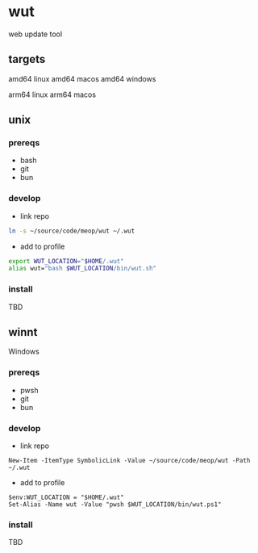 # wut

web update tool

## targets

amd64 linux
amd64 macos
amd64 windows

arm64 linux
arm64 macos

## unix

### prereqs

- bash
- git
- bun

### develop

- link repo

```bash
ln -s ~/source/code/meop/wut ~/.wut
```

- add to profile

```bash
export WUT_LOCATION="$HOME/.wut"
alias wut="bash $WUT_LOCATION/bin/wut.sh"
```

### install

TBD

## winnt

Windows

### prereqs

- pwsh
- git
- bun

###  develop

- link repo

```pwsh
New-Item -ItemType SymbolicLink -Value ~/source/code/meop/wut -Path ~/.wut
```

- add to profile

```pwsh
$env:WUT_LOCATION = "$HOME/.wut"
Set-Alias -Name wut -Value "pwsh $WUT_LOCATION/bin/wut.ps1"
```

### install

TBD
